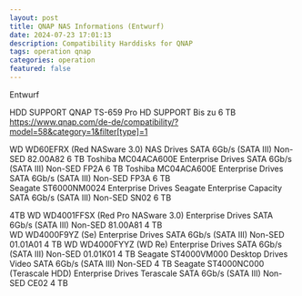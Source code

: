 ```yaml
---
layout: post
title: QNAP NAS Informations (Entwurf)
date: 2024-07-23 17:01:13
description: Compatibility Harddisks for QNAP 
tags: operation qnap
categories: operation
featured: false
---
```


Entwurf 

HDD SUPPORT QNAP TS-659 Pro HD SUPPORT
Bis zu 6 TB
https://www.qnap.com/de-de/compatibility/?model=58&category=1&filter[type]=1

WD	WD60EFRX (Red NASware 3.0)	NAS Drives	SATA 6Gb/s (SATA III)	Non-SED	82.00A82	6 TB
Toshiba	MC04ACA600E	Enterprise Drives	SATA 6Gb/s (SATA III)	Non-SED	FP2A	6 TB
Toshiba	MC04ACA600E	Enterprise Drives	SATA 6Gb/s (SATA III)	Non-SED	FP3A	6 TB	
Seagate	ST6000NM0024	Enterprise Drives Seagate Enterprise Capacity	SATA 6Gb/s (SATA III)	Non-SED	SN02	6 TB

4TB
WD	WD4001FFSX (Red Pro NASware 3.0)	Enterprise Drives	SATA 6Gb/s (SATA III)	Non-SED	81.00A81	4 TB	
WD	WD4000F9YZ (Se)	Enterprise Drives	SATA 6Gb/s (SATA III)	Non-SED	01.01A01	4 TB
WD	WD4000FYYZ (WD Re)	Enterprise Drives	SATA 6Gb/s (SATA III)	Non-SED	01.01K01	4 TB
Seagate	ST4000VM000	Desktop Drives Video	SATA 6Gb/s (SATA III)	Non-SED		4 TB
Seagate	ST4000NC000 (Terascale HDD)	Enterprise Drives Terascale	SATA 6Gb/s (SATA III)	Non-SED	CE02	4 TB	

